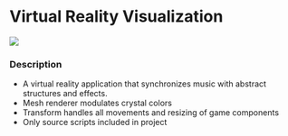 # Virtual Reality Visualization
![](https://thumbs.gfycat.com/JoyousVengefulHorsefly-size_restricted.gif)

### Description
* A virtual reality application that synchronizes music with abstract structures and effects.
* Mesh renderer modulates crystal colors
* Transform handles all movements and resizing of game components
* Only source scripts included in project
